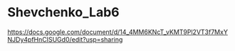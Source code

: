 # Shevchenko_Lab6
https://docs.google.com/document/d/14_4MM6KNcT_vKMT9Pl2VT3f7MxYNJDy4pfHnCISUGd0/edit?usp=sharing
